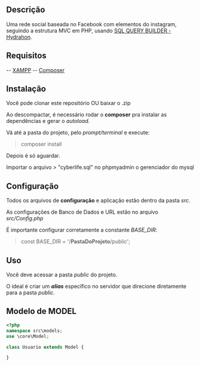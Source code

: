 ## Descrição

Uma rede social baseada no Facebook com elementos do instagram, seguindo a estrutura MVC em PHP, usando <a href="https://clancats.io/hydrahon/master/"> SQL QUERY BUILDER - Hydrahon</a>.


## Requisitos 

-- <a href="https://www.apachefriends.org/pt_br/index.html">XAMPP</a>
-- <a href="https://getcomposer.org/">Composer</a>

## Instalação
Você pode clonar este repositório OU baixar o .zip

Ao descompactar, é necessário rodar o **composer** pra instalar as dependências e gerar o *autoload*.

Vá até a pasta do projeto, pelo *prompt/terminal* e execute:
> composer install

Depois é só aguardar.

Importar o arquivo > "cyberlife.sql" no phpmyadmin o gerenciador do mysql

## Configuração
Todos os arquivos de **configuração** e aplicação estão dentro da pasta *src*.

As configurações de Banco de Dados e URL estão no arquivo *src/Config.php*

É importante configurar corretamente a constante *BASE_DIR*:
> const BASE_DIR = '/**PastaDoProjeto**/public';

## Uso
Você deve acessar a pasta *public* do projeto.

O ideal é criar um ***alias*** específico no servidor que direcione diretamente para a pasta *public*.

## Modelo de MODEL
```php
<?php
namespace src\models;
use \core\Model;

class Usuario extends Model {

}
```
